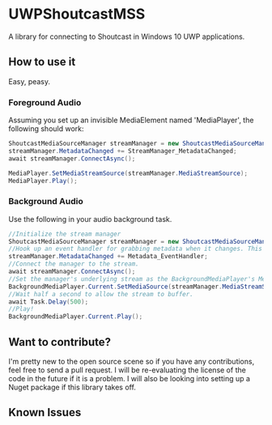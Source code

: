 # UWPShoutcastMSS

A library for connecting to Shoutcast in Windows 10 UWP applications.

## How to use it

Easy, peasy. 

### Foreground Audio
Assuming you set up an invisible MediaElement named 'MediaPlayer', the following should work:
```c#
ShoutcastMediaSourceManager streamManager = new ShoutcastMediaSourceManager(new Uri("http://fakeshoutcaststream.com/"));
streamManager.MetadataChanged += StreamManager_MetadataChanged;
await streamManager.ConnectAsync();

MediaPlayer.SetMediaStreamSource(streamManager.MediaStreamSource);
MediaPlayer.Play();
```

### Background Audio
Use the following in your audio background task.

```c#
//Initialize the stream manager
ShoutcastMediaSourceManager streamManager = new ShoutcastMediaSourceManager(new Uri("http://fakeshoutcaststream.com/"));
//Hook up an event handler for grabbing metadata when it changes. This means you can update your "Now Playing" display.
streamManager.MetadataChanged += Metadata_EventHandler;
//Connect the manager to the stream.
await streamManager.ConnectAsync();
//Set the manager's underlying stream as the BackgroundMediaPlayer's MediaSource.
BackgroundMediaPlayer.Current.SetMediaSource(streamManager.MediaStreamSource);
//Wait half a second to allow the stream to buffer.
await Task.Delay(500);
//Play!
BackgroundMediaPlayer.Current.Play();
```

## Want to contribute?
I'm pretty new to the open source scene so if you have any contributions, feel free to send a pull request. I will be re-evaluating the license of the code in the future if it is a problem. I will also be looking into setting up a Nuget package if this library takes off.

## Known Issues

